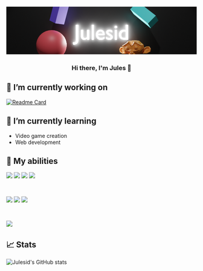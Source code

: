 <p align="center">
  <a href="http://jules.cheminat.free.fr/" target="_blank" rel="noreferrer"><img src="./Julesid_Banner.png" alt="my banner"></a>
</p>

<h3 align="center">
Hi there, I'm Jules 👋
</h3>


## 🔭 I’m currently working on

[![Readme Card](https://github-readme-stats.vercel.app/api/pin/?username=Julesid&repo=web_me&theme=transparent)](https://github.com/Julesid/web_me)

## 🌱 I’m currently learning

- Video game creation 
- Web development

## 🔧 My abilities

![](https://img.shields.io/badge/Code-HTML5-informational?style=flat&logo=HTML5&color=E34F26)
![](https://img.shields.io/badge/Code-Python-informational?style=flat&logo=Python&color=003B57)
![](https://img.shields.io/badge/Code-Javascript-informational?style=flat&logo=Javascript&color=efd81d)
![](https://img.shields.io/badge/Code-Java-informational?style=flat&logo=openjdk&color=0e88cc)

</br>

![](https://img.shields.io/badge/Style-CSS3-informational?style=flat&logo=CSS3&color=1572B6)
![](https://img.shields.io/badge/Code-C++-informational?style=flat&logo=c%2B%2B&color=659bd3)
![](https://img.shields.io/badge/Code-SQL-informational?style=flat&logo=mysql&color=e58d02)

</br>

![](https://img.shields.io/badge/Tools-GitHub-informational?style=flat&logo=GitHub&color=181717)

## 📈 Stats 

![Julesid's GitHub stats](https://github-readme-stats.vercel.app/api?username=Julesid&theme=transparent&show_icons=true)


